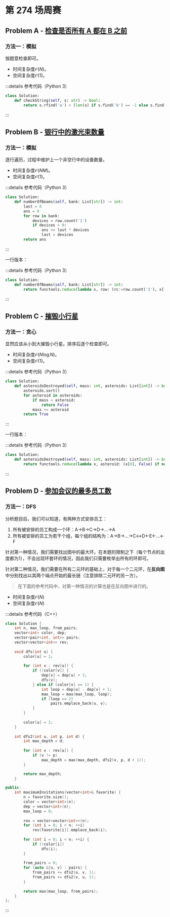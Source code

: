 # 第 274 场周赛

## Problem A - [检查是否所有 A 都在 B 之前](https://leetcode.cn/problems/check-if-all-as-appears-before-all-bs/)

### 方法一：模拟

按题意检查即可。

- 时间复杂度$\mathcal{O}(N)$。
- 空间复杂度$\mathcal{O}(1)$。

:::details 参考代码（Python 3）

```python
class Solution:
    def checkString(self, s: str) -> bool:
        return s.rfind('a') < (len(s) if s.find('b') == -1 else s.find('b'))
```

:::

## Problem B - [银行中的激光束数量](https://leetcode.cn/problems/number-of-laser-beams-in-a-bank/)

### 方法一：模拟

逐行遍历，过程中维护上一个非空行中的设备数量。

- 时间复杂度$\mathcal{O}(NM)$。
- 空间复杂度$\mathcal{O}(1)$。

:::details 参考代码（Python 3）

```python
class Solution:
    def numberOfBeams(self, bank: List[str]) -> int:
        last = 0
        ans = 0
        for row in bank:
            devices = row.count('1')
            if devices > 0:
                ans += last * devices
                last = devices
        return ans
```

:::

一行版本：

:::details 参考代码（Python 3）

```python
class Solution:
    def numberOfBeams(self, bank: List[str]) -> int:
        return functools.reduce(lambda x, row: (rc:=row.count('1'), x[1] + x[2] * rc, rc if rc > 0 else x[2]), bank, (0, 0, 0))[1]
```

:::

## Problem C - [摧毁小行星](https://leetcode.cn/problems/destroying-asteroids/)

### 方法一：贪心

显然应该从小到大摧毁小行星。排序后逐个检查即可。

- 时间复杂度$\mathcal{O}(N\log N)$。
- 空间复杂度$\mathcal{O}(1)$。

:::details 参考代码（Python 3）

```python
class Solution:
    def asteroidsDestroyed(self, mass: int, asteroids: List[int]) -> bool:
        asteroids.sort()
        for asteroid in asteroids:
            if mass < asteroid:
                return False
            mass += asteroid
        return True
```

:::

一行版本：

:::details 参考代码（Python 3）

```python
class Solution:
    def asteroidsDestroyed(self, mass: int, asteroids: List[int]) -> bool:
        return functools.reduce(lambda x, asteroid: (x[0], False) if not x[1] or x[0] < asteroid else (x[0] + asteroid, True), sorted(asteroids), (mass, True))[1]
```

:::

## Problem D - [参加会议的最多员工数](https://leetcode.cn/problems/maximum-employees-to-be-invited-to-a-meeting/)

### 方法一：DFS

分析题目后，我们可以知道，有两种方式安排员工：

1. 所有被安排的员工构成一个环：A->B->C->D->…->A
2. 所有被安排的员工为若干个组，每个组的结构为：A->B->…->C↔D<-E<-…<-F

针对第一种情况，我们需要找出图中的最大环。在本题的限制之下（每个节点的出度都为1），不会出现环套环的情况，因此我们只需要枚举出所有的环即可。

针对第二种情况，我们需要在所有二元环的基础上，对于每一个二元环，在**反向图**中分别找出以其两个端点开始的最长链（注意排除二元环的另一方）。

> 在下面的参考代码中，对第一种情况的计算也是在反向图中进行的。

- 时间复杂度$\mathcal{O}(N)$
- 空间复杂度$\mathcal{O}(N)$

:::details 参考代码（C++）

```cpp
class Solution {
    int n, max_loop, from_pairs;
    vector<int> color, dep;
    vector<pair<int, int>> pairs;
    vector<vector<int>> rev;
    
    void dfs(int u) {
        color[u] = 1;
        
        for (int v : rev[u]) {
            if (!color[v]) {
                dep[v] = dep[u] + 1;
                dfs(v);
            } else if (color[v] == 1) {
                int loop = dep[u] - dep[v] + 1;
                max_loop = max(max_loop, loop);
                if (loop == 2)
                    pairs.emplace_back(u, v);
            }
        }
        
        color[u] = 2;
    }
    
    int dfs2(int u, int p, int d) {
        int max_depth = d;
        
        for (int v : rev[u]) {
            if (v != p)
                max_depth = max(max_depth, dfs2(v, p, d + 1));
        }

        return max_depth;
    }

public:
    int maximumInvitations(vector<int>& favorite) {
        n = favorite.size();
        color = vector<int>(n);
        dep = vector<int>(n);
        max_loop = 0;
        
        rev = vector<vector<int>>(n);
        for (int i = 0; i < n; ++i)
            rev[favorite[i]].emplace_back(i);
        
        for (int i = 0; i < n; ++i) {
            if (!color[i])
                dfs(i);
        }
        
        from_pairs = 0;
        for (auto &[u, v] : pairs) {
            from_pairs += dfs2(u, v, 1);
            from_pairs += dfs2(v, u, 1);
        }
        
        return max(max_loop, from_pairs);
    }
};
```

:::
